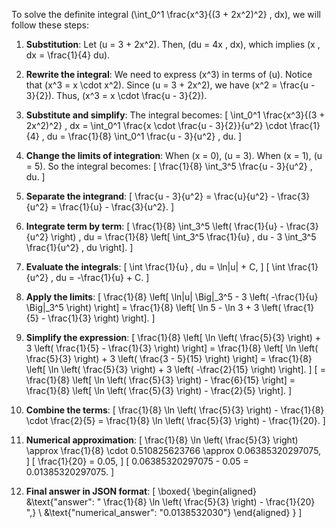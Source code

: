 To solve the definite integral \(\int_0^1 \frac{x^3}{(3 + 2x^2)^2} \, dx\), we will follow these steps:

1. **Substitution**: Let \(u = 3 + 2x^2\). Then, \(du = 4x \, dx\), which implies \(x \, dx = \frac{1}{4} du\).

2. **Rewrite the integral**: We need to express \(x^3\) in terms of \(u\). Notice that \(x^3 = x \cdot x^2\). Since \(u = 3 + 2x^2\), we have \(x^2 = \frac{u - 3}{2}\). Thus, \(x^3 = x \cdot \frac{u - 3}{2}\).

3. **Substitute and simplify**: The integral becomes:
   \[
   \int_0^1 \frac{x^3}{(3 + 2x^2)^2} \, dx = \int_0^1 \frac{x \cdot \frac{u - 3}{2}}{u^2} \cdot \frac{1}{4} \, du = \frac{1}{8} \int_0^1 \frac{u - 3}{u^2} \, du.
   \]

4. **Change the limits of integration**: When \(x = 0\), \(u = 3\). When \(x = 1\), \(u = 5\). So the integral becomes:
   \[
   \frac{1}{8} \int_3^5 \frac{u - 3}{u^2} \, du.
   \]

5. **Separate the integrand**: 
   \[
   \frac{u - 3}{u^2} = \frac{u}{u^2} - \frac{3}{u^2} = \frac{1}{u} - \frac{3}{u^2}.
   \]

6. **Integrate term by term**:
   \[
   \frac{1}{8} \int_3^5 \left( \frac{1}{u} - \frac{3}{u^2} \right) \, du = \frac{1}{8} \left[ \int_3^5 \frac{1}{u} \, du - 3 \int_3^5 \frac{1}{u^2} \, du \right].
   \]

7. **Evaluate the integrals**:
   \[
   \int \frac{1}{u} \, du = \ln|u| + C,
   \]
   \[
   \int \frac{1}{u^2} \, du = -\frac{1}{u} + C.
   \]

8. **Apply the limits**:
   \[
   \frac{1}{8} \left[ \ln|u| \Big|_3^5 - 3 \left( -\frac{1}{u} \Big|_3^5 \right) \right] = \frac{1}{8} \left[ \ln 5 - \ln 3 + 3 \left( \frac{1}{5} - \frac{1}{3} \right) \right].
   \]

9. **Simplify the expression**:
   \[
   \frac{1}{8} \left[ \ln \left( \frac{5}{3} \right) + 3 \left( \frac{1}{5} - \frac{1}{3} \right) \right] = \frac{1}{8} \left[ \ln \left( \frac{5}{3} \right) + 3 \left( \frac{3 - 5}{15} \right) \right] = \frac{1}{8} \left[ \ln \left( \frac{5}{3} \right) + 3 \left( -\frac{2}{15} \right) \right].
   \]
   \[
   = \frac{1}{8} \left[ \ln \left( \frac{5}{3} \right) - \frac{6}{15} \right] = \frac{1}{8} \left[ \ln \left( \frac{5}{3} \right) - \frac{2}{5} \right].
   \]

10. **Combine the terms**:
    \[
    \frac{1}{8} \ln \left( \frac{5}{3} \right) - \frac{1}{8} \cdot \frac{2}{5} = \frac{1}{8} \ln \left( \frac{5}{3} \right) - \frac{1}{20}.
    \]

11. **Numerical approximation**:
    \[
    \frac{1}{8} \ln \left( \frac{5}{3} \right) \approx \frac{1}{8} \cdot 0.510825623766 \approx 0.06385320297075,
    \]
    \[
    \frac{1}{20} = 0.05,
    \]
    \[
    0.06385320297075 - 0.05 = 0.01385320297075.
    \]

12. **Final answer in JSON format**:
    \[
    \boxed{
    \begin{aligned}
    &\text{"answer": " \frac{1}{8} \ln \left( \frac{5}{3} \right) - \frac{1}{20} ",} \\
    &\text{"numerical_answer": "0.0138532030"}
    \end{aligned}
    }
    \]